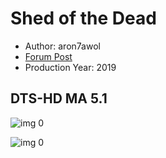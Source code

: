 # Shed of the Dead

* Author: aron7awol
* [Forum Post](https://www.avsforum.com/threads/bass-eq-for-filtered-movies.2995212/post-58165446)
* Production Year: 2019

## DTS-HD MA 5.1

![img 0](https://i.imgur.com/A6EgY2o.jpg)

![img 0](https://i.imgur.com/5fog0r9.jpg)

